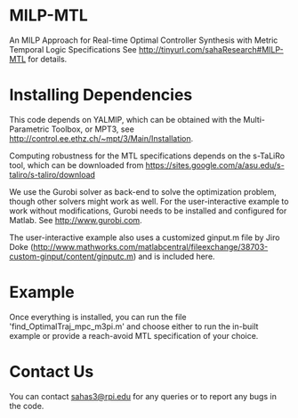 # MILP-MTL
An MILP Approach for Real-time Optimal Controller Synthesis with Metric Temporal Logic Specifications
See http://tinyurl.com/sahaResearch#MILP-MTL for details.

# Installing Dependencies

This code depends on YALMIP, which can be obtained with the Multi-Parametric Toolbox, or MPT3, 
see http://control.ee.ethz.ch/~mpt/3/Main/Installation.

Computing robustness for the MTL specifications depends on the s-TaLiRo tool, which can be downloaded from
https://sites.google.com/a/asu.edu/s-taliro/s-taliro/download

We use the Gurobi solver as back-end to solve the optimization problem, though other solvers might work as well. 
For the user-interactive example to work without modifications, Gurobi needs to be installed and configured for Matlab. 
See http://www.gurobi.com.

The user-interactive example also uses a customized ginput.m file by Jiro Doke (http://www.mathworks.com/matlabcentral/fileexchange/38703-custom-ginput/content/ginputc.m) and is included here.

# Example

Once everything is installed, you can run the file 'find_OptimalTraj_mpc_m3pi.m' and choose either to run the in-built 
example or provide a reach-avoid MTL specification of your choice.

# Contact Us

You can contact sahas3@rpi.edu for any queries or to report any bugs in the code.
